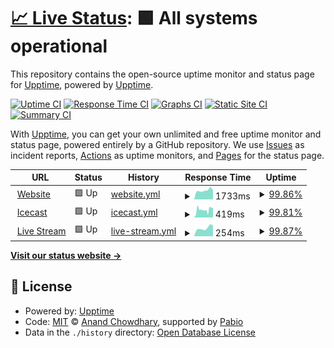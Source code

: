 # [📈 Live Status](https://upptime.github.io/upptime): <!--live status--> **🟩 All systems operational**

This repository contains the open-source uptime monitor and status page for [Upptime](https://upptime.js.org), powered by [Upptime](https://github.com/upptime/upptime).

[![Uptime CI](https://github.com/StudioFM1/status/workflows/Uptime%20CI/badge.svg)](https://github.com/StudioFM1/status/actions?query=workflow%3A%22Uptime+CI%22)
[![Response Time CI](https://github.com/StudioFM1/status/workflows/Response%20Time%20CI/badge.svg)](https://github.com/StudioFM1/status/actions?query=workflow%3A%22Response+Time+CI%22)
[![Graphs CI](https://github.com/StudioFM1/status/workflows/Graphs%20CI/badge.svg)](https://github.com/StudioFM1/status/actions?query=workflow%3A%22Graphs+CI%22)
[![Static Site CI](https://github.com/StudioFM1/status/workflows/Static%20Site%20CI/badge.svg)](https://github.com/StudioFM1/status/actions?query=workflow%3A%22Static+Site+CI%22)
[![Summary CI](https://github.com/StudioFM1/status/workflows/Summary%20CI/badge.svg)](https://github.com/StudioFM1/status/actions?query=workflow%3A%22Summary+CI%22)

With [Upptime](https://upptime.js.org), you can get your own unlimited and free uptime monitor and status page, powered entirely by a GitHub repository. We use [Issues](https://github.com/upptime/upptime/issues) as incident reports, [Actions](https://github.com/StudioFM1/status/actions) as uptime monitors, and [Pages](https://upptime.github.io/upptime) for the status page.

<!--start: status pages-->
<!-- This summary is generated by Upptime (https://github.com/upptime/upptime) -->
<!-- Do not edit this manually, your changes will be overwritten -->
<!-- prettier-ignore -->
| URL | Status | History | Response Time | Uptime |
| --- | ------ | ------- | ------------- | ------ |
| <img alt="" src="https://icons.duckduckgo.com/ip3/fm1.hmu.gr.ico" height="13"> [Website](https://fm1.hmu.gr) | 🟩 Up | [website.yml](https://github.com/StudioFM1/status/commits/HEAD/history/website.yml) | <details><summary><img alt="Response time graph" src="./graphs/website/response-time-week.png" height="20"> 1733ms</summary><br><a href="https://StudioFM1.github.io/status/history/website"><img alt="Response time 1966" src="https://img.shields.io/endpoint?url=https%3A%2F%2Fraw.githubusercontent.com%2FStudioFM1%2Fstatus%2FHEAD%2Fapi%2Fwebsite%2Fresponse-time.json"></a><br><a href="https://StudioFM1.github.io/status/history/website"><img alt="24-hour response time 1674" src="https://img.shields.io/endpoint?url=https%3A%2F%2Fraw.githubusercontent.com%2FStudioFM1%2Fstatus%2FHEAD%2Fapi%2Fwebsite%2Fresponse-time-day.json"></a><br><a href="https://StudioFM1.github.io/status/history/website"><img alt="7-day response time 1733" src="https://img.shields.io/endpoint?url=https%3A%2F%2Fraw.githubusercontent.com%2FStudioFM1%2Fstatus%2FHEAD%2Fapi%2Fwebsite%2Fresponse-time-week.json"></a><br><a href="https://StudioFM1.github.io/status/history/website"><img alt="30-day response time 1895" src="https://img.shields.io/endpoint?url=https%3A%2F%2Fraw.githubusercontent.com%2FStudioFM1%2Fstatus%2FHEAD%2Fapi%2Fwebsite%2Fresponse-time-month.json"></a><br><a href="https://StudioFM1.github.io/status/history/website"><img alt="1-year response time 1966" src="https://img.shields.io/endpoint?url=https%3A%2F%2Fraw.githubusercontent.com%2FStudioFM1%2Fstatus%2FHEAD%2Fapi%2Fwebsite%2Fresponse-time-year.json"></a></details> | <details><summary><a href="https://StudioFM1.github.io/status/history/website">99.86%</a></summary><a href="https://StudioFM1.github.io/status/history/website"><img alt="All-time uptime 93.99%" src="https://img.shields.io/endpoint?url=https%3A%2F%2Fraw.githubusercontent.com%2FStudioFM1%2Fstatus%2FHEAD%2Fapi%2Fwebsite%2Fuptime.json"></a><br><a href="https://StudioFM1.github.io/status/history/website"><img alt="24-hour uptime 99.01%" src="https://img.shields.io/endpoint?url=https%3A%2F%2Fraw.githubusercontent.com%2FStudioFM1%2Fstatus%2FHEAD%2Fapi%2Fwebsite%2Fuptime-day.json"></a><br><a href="https://StudioFM1.github.io/status/history/website"><img alt="7-day uptime 99.86%" src="https://img.shields.io/endpoint?url=https%3A%2F%2Fraw.githubusercontent.com%2FStudioFM1%2Fstatus%2FHEAD%2Fapi%2Fwebsite%2Fuptime-week.json"></a><br><a href="https://StudioFM1.github.io/status/history/website"><img alt="30-day uptime 97.53%" src="https://img.shields.io/endpoint?url=https%3A%2F%2Fraw.githubusercontent.com%2FStudioFM1%2Fstatus%2FHEAD%2Fapi%2Fwebsite%2Fuptime-month.json"></a><br><a href="https://StudioFM1.github.io/status/history/website"><img alt="1-year uptime 93.99%" src="https://img.shields.io/endpoint?url=https%3A%2F%2Fraw.githubusercontent.com%2FStudioFM1%2Fstatus%2FHEAD%2Fapi%2Fwebsite%2Fuptime-year.json"></a></details>
| <img alt="" src="https://icons.duckduckgo.com/ip3/fm1.hmu.gr.ico" height="13"> [Icecast](https://fm1.hmu.gr/) | 🟩 Up | [icecast.yml](https://github.com/StudioFM1/status/commits/HEAD/history/icecast.yml) | <details><summary><img alt="Response time graph" src="./graphs/icecast/response-time-week.png" height="20"> 419ms</summary><br><a href="https://StudioFM1.github.io/status/history/icecast"><img alt="Response time 547" src="https://img.shields.io/endpoint?url=https%3A%2F%2Fraw.githubusercontent.com%2FStudioFM1%2Fstatus%2FHEAD%2Fapi%2Ficecast%2Fresponse-time.json"></a><br><a href="https://StudioFM1.github.io/status/history/icecast"><img alt="24-hour response time 437" src="https://img.shields.io/endpoint?url=https%3A%2F%2Fraw.githubusercontent.com%2FStudioFM1%2Fstatus%2FHEAD%2Fapi%2Ficecast%2Fresponse-time-day.json"></a><br><a href="https://StudioFM1.github.io/status/history/icecast"><img alt="7-day response time 419" src="https://img.shields.io/endpoint?url=https%3A%2F%2Fraw.githubusercontent.com%2FStudioFM1%2Fstatus%2FHEAD%2Fapi%2Ficecast%2Fresponse-time-week.json"></a><br><a href="https://StudioFM1.github.io/status/history/icecast"><img alt="30-day response time 468" src="https://img.shields.io/endpoint?url=https%3A%2F%2Fraw.githubusercontent.com%2FStudioFM1%2Fstatus%2FHEAD%2Fapi%2Ficecast%2Fresponse-time-month.json"></a><br><a href="https://StudioFM1.github.io/status/history/icecast"><img alt="1-year response time 547" src="https://img.shields.io/endpoint?url=https%3A%2F%2Fraw.githubusercontent.com%2FStudioFM1%2Fstatus%2FHEAD%2Fapi%2Ficecast%2Fresponse-time-year.json"></a></details> | <details><summary><a href="https://StudioFM1.github.io/status/history/icecast">99.81%</a></summary><a href="https://StudioFM1.github.io/status/history/icecast"><img alt="All-time uptime 93.99%" src="https://img.shields.io/endpoint?url=https%3A%2F%2Fraw.githubusercontent.com%2FStudioFM1%2Fstatus%2FHEAD%2Fapi%2Ficecast%2Fuptime.json"></a><br><a href="https://StudioFM1.github.io/status/history/icecast"><img alt="24-hour uptime 99.04%" src="https://img.shields.io/endpoint?url=https%3A%2F%2Fraw.githubusercontent.com%2FStudioFM1%2Fstatus%2FHEAD%2Fapi%2Ficecast%2Fuptime-day.json"></a><br><a href="https://StudioFM1.github.io/status/history/icecast"><img alt="7-day uptime 99.81%" src="https://img.shields.io/endpoint?url=https%3A%2F%2Fraw.githubusercontent.com%2FStudioFM1%2Fstatus%2FHEAD%2Fapi%2Ficecast%2Fuptime-week.json"></a><br><a href="https://StudioFM1.github.io/status/history/icecast"><img alt="30-day uptime 97.49%" src="https://img.shields.io/endpoint?url=https%3A%2F%2Fraw.githubusercontent.com%2FStudioFM1%2Fstatus%2FHEAD%2Fapi%2Ficecast%2Fuptime-month.json"></a><br><a href="https://StudioFM1.github.io/status/history/icecast"><img alt="1-year uptime 93.99%" src="https://img.shields.io/endpoint?url=https%3A%2F%2Fraw.githubusercontent.com%2FStudioFM1%2Fstatus%2FHEAD%2Fapi%2Ficecast%2Fuptime-year.json"></a></details>
| <img alt="" src="https://icons.duckduckgo.com/ip3/fm1.hmu.gr.ico" height="13"> [Live Stream](https://fm1.hmu.gr/live.m3u) | 🟩 Up | [live-stream.yml](https://github.com/StudioFM1/status/commits/HEAD/history/live-stream.yml) | <details><summary><img alt="Response time graph" src="./graphs/live-stream/response-time-week.png" height="20"> 254ms</summary><br><a href="https://StudioFM1.github.io/status/history/live-stream"><img alt="Response time 267" src="https://img.shields.io/endpoint?url=https%3A%2F%2Fraw.githubusercontent.com%2FStudioFM1%2Fstatus%2FHEAD%2Fapi%2Flive-stream%2Fresponse-time.json"></a><br><a href="https://StudioFM1.github.io/status/history/live-stream"><img alt="24-hour response time 277" src="https://img.shields.io/endpoint?url=https%3A%2F%2Fraw.githubusercontent.com%2FStudioFM1%2Fstatus%2FHEAD%2Fapi%2Flive-stream%2Fresponse-time-day.json"></a><br><a href="https://StudioFM1.github.io/status/history/live-stream"><img alt="7-day response time 254" src="https://img.shields.io/endpoint?url=https%3A%2F%2Fraw.githubusercontent.com%2FStudioFM1%2Fstatus%2FHEAD%2Fapi%2Flive-stream%2Fresponse-time-week.json"></a><br><a href="https://StudioFM1.github.io/status/history/live-stream"><img alt="30-day response time 267" src="https://img.shields.io/endpoint?url=https%3A%2F%2Fraw.githubusercontent.com%2FStudioFM1%2Fstatus%2FHEAD%2Fapi%2Flive-stream%2Fresponse-time-month.json"></a><br><a href="https://StudioFM1.github.io/status/history/live-stream"><img alt="1-year response time 267" src="https://img.shields.io/endpoint?url=https%3A%2F%2Fraw.githubusercontent.com%2FStudioFM1%2Fstatus%2FHEAD%2Fapi%2Flive-stream%2Fresponse-time-year.json"></a></details> | <details><summary><a href="https://StudioFM1.github.io/status/history/live-stream">99.87%</a></summary><a href="https://StudioFM1.github.io/status/history/live-stream"><img alt="All-time uptime 94.01%" src="https://img.shields.io/endpoint?url=https%3A%2F%2Fraw.githubusercontent.com%2FStudioFM1%2Fstatus%2FHEAD%2Fapi%2Flive-stream%2Fuptime.json"></a><br><a href="https://StudioFM1.github.io/status/history/live-stream"><img alt="24-hour uptime 99.07%" src="https://img.shields.io/endpoint?url=https%3A%2F%2Fraw.githubusercontent.com%2FStudioFM1%2Fstatus%2FHEAD%2Fapi%2Flive-stream%2Fuptime-day.json"></a><br><a href="https://StudioFM1.github.io/status/history/live-stream"><img alt="7-day uptime 99.87%" src="https://img.shields.io/endpoint?url=https%3A%2F%2Fraw.githubusercontent.com%2FStudioFM1%2Fstatus%2FHEAD%2Fapi%2Flive-stream%2Fuptime-week.json"></a><br><a href="https://StudioFM1.github.io/status/history/live-stream"><img alt="30-day uptime 97.55%" src="https://img.shields.io/endpoint?url=https%3A%2F%2Fraw.githubusercontent.com%2FStudioFM1%2Fstatus%2FHEAD%2Fapi%2Flive-stream%2Fuptime-month.json"></a><br><a href="https://StudioFM1.github.io/status/history/live-stream"><img alt="1-year uptime 94.01%" src="https://img.shields.io/endpoint?url=https%3A%2F%2Fraw.githubusercontent.com%2FStudioFM1%2Fstatus%2FHEAD%2Fapi%2Flive-stream%2Fuptime-year.json"></a></details>

<!--end: status pages-->

[**Visit our status website →**](https://upptime.github.io/upptime)

## 📄 License

- Powered by: [Upptime](https://github.com/upptime/upptime)
- Code: [MIT](./LICENSE) © [Anand Chowdhary](https://anandchowdhary.com), supported by [Pabio](https://pabio.com)
- Data in the `./history` directory: [Open Database License](https://opendatacommons.org/licenses/odbl/1-0/)
